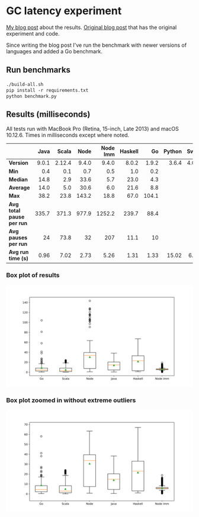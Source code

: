 # GC latency experiment

[My blog post](https://blog.hilzu.moe/2016/06/26/studying-gc-latencies/) about the results.
[Original blog post](http://prl.ccs.neu.edu/blog/2016/05/24/measuring-gc-latencies-in-haskell-ocaml-racket/)
that has the original experiment and code.

Since writing the blog post I've run the benchmark with newer versions of languages
and added a Go benchmark.

## Run benchmarks

```
./build-all.sh
pip install -r requirements.txt
python benchmark.py
```

## Results (milliseconds)

All tests run with MacBook Pro (Retina, 15-inch, Late 2013) and macOS 10.12.6. Times in milliseconds
except where noted.

|                             |  Java |  Scala |  Node | Node Imm | Haskell |    Go | Python | Swift |
| --------------------------- | ----: | -----: | ----: | -------: | ------: | ----: | -----: | ----: |
| **Version**                 | 9.0.1 | 2.12.4 | 9.4.0 |    9.4.0 |   8.0.2 | 1.9.2 |  3.6.4 | 4.0.3 |
| **Min**                     |   0.4 |    0.1 |   0.7 |      0.5 |     1.0 |   0.2 |        |       |
| **Median**                  |  14.8 |    2.9 |  33.6 |      5.7 |    23.0 |   4.3 |        |       |
| **Average**                 |  14.0 |    5.0 |  30.6 |      6.0 |    21.6 |   8.8 |        |       |
| **Max**                     |  38.2 |   23.8 | 143.2 |     18.8 |    67.0 | 104.1 |        |       |
| **Avg total pause per run** | 335.7 |  371.3 | 977.9 |   1252.2 |   239.7 |  88.4 |        |       |
| **Avg pauses per run**      |    24 |   73.8 |    32 |      207 |    11.1 |    10 |        |       |
| **Avg run time (s)**        |  0.96 |   7.02 |  2.73 |     5.26 |    1.31 |  1.33 |  15.02 |  6.29 |

### Box plot of results

![Box plot](gc-latencies.svg)

### Box plot zoomed in without extreme outliers

![Box plot zoomed in](gc-latencies-zoomed-in.svg)
